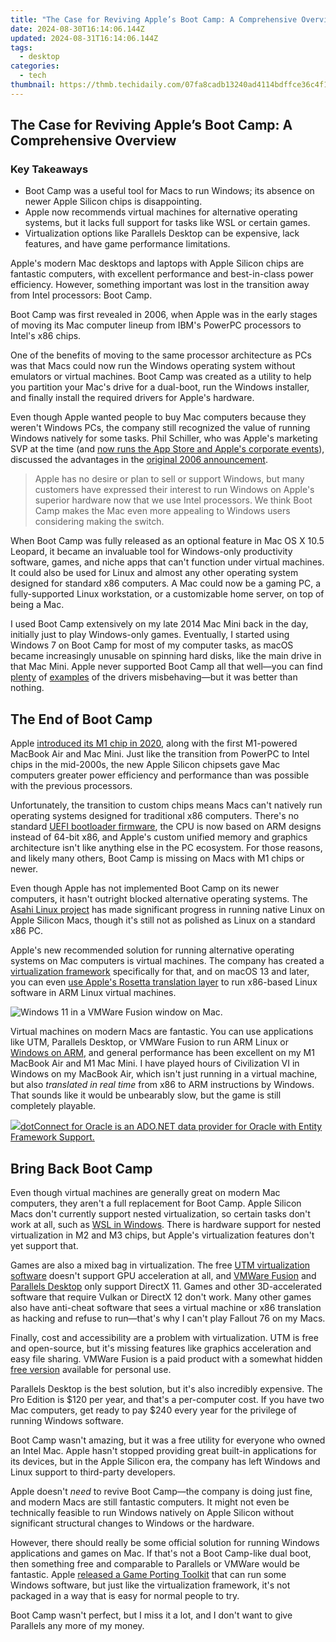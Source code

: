```yaml
---
title: "The Case for Reviving Apple’s Boot Camp: A Comprehensive Overview"
date: 2024-08-30T16:14:06.144Z
updated: 2024-08-31T16:14:06.144Z
tags:
  - desktop
categories:
  - tech
thumbnail: https://thmb.techidaily.com/07fa8cadb13240ad4114bdffce36c4f17cee86cd9ffa9ec58a8ecda669ea9207.jpg
---
```


## The Case for Reviving Apple’s Boot Camp: A Comprehensive Overview

### Key Takeaways

* Boot Camp was a useful tool for Macs to run Windows; its absence on newer Apple Silicon chips is disappointing.
* Apple now recommends virtual machines for alternative operating systems, but it lacks full support for tasks like WSL or certain games.
* Virtualization options like Parallels Desktop can be expensive, lack features, and have game performance limitations.

 Apple's modern Mac desktops and laptops with Apple Silicon chips are fantastic computers, with excellent performance and best-in-class power efficiency. However, something important was lost in the transition away from Intel processors: Boot Camp.

 Boot Camp was first revealed in 2006, when Apple was in the early stages of moving its Mac computer lineup from IBM's PowerPC processors to Intel's x86 chips.

 One of the benefits of moving to the same processor architecture as PCs was that Macs could now run the Windows operating system without emulators or virtual machines. Boot Camp was created as a utility to help you partition your Mac's drive for a dual-boot, run the Windows installer, and finally install the required drivers for Apple's hardware.

 Even though Apple wanted people to buy Mac computers because they weren't Windows PCs, the company still recognized the value of running Windows natively for some tasks. Phil Schiller, who was Apple's marketing SVP at the time (and [now runs the App Store and Apple's corporate events](https://www.apple.com/leadership/phil-schiller/)), discussed the advantages in the [original 2006 announcement](https://www.apple.com/newsroom/2006/04/05Apple-Introduces-Boot-Camp/).

> Apple has no desire or plan to sell or support Windows, but many customers have expressed their interest to run Windows on Apple's superior hardware now that we use Intel processors. We think Boot Camp makes the Mac even more appealing to Windows users considering making the switch.

 When Boot Camp was fully released as an optional feature in Mac OS X 10.5 Leopard, it became an invaluable tool for Windows-only productivity software, games, and niche apps that can't function under virtual machines. It could also be used for Linux and almost any other operating system designed for standard x86 computers. A Mac could now be a gaming PC, a fully-supported Linux workstation, or a customizable home server, on top of being a Mac.

 I used Boot Camp extensively on my late 2014 Mac Mini back in the day, initially just to play Windows-only games. Eventually, I started using Windows 7 on Boot Camp for most of my computer tasks, as macOS became increasingly unusable on spinning hard disks, like the main drive in that Mac Mini. Apple never supported Boot Camp all that well—you can find [plenty](https://discussions.apple.com/thread/253747681) of [examples](https://linustechtips.com/topic/1112936-solved-windows-10-boot-loop-running-on-mac-bootcamp-partition/) of the drivers misbehaving—but it was better than nothing.

##  The End of Boot Camp

 Apple [introduced its M1 chip in 2020](https://www.apple.com/newsroom/2020/11/apple-unleashes-m1/), along with the first M1-powered MacBook Air and Mac Mini. Just like the transition from PowerPC to Intel chips in the mid-2000s, the new Apple Silicon chipsets gave Mac computers greater power efficiency and performance than was possible with the previous processors.

 Unfortunately, the transition to custom chips means Macs can't natively run operating systems designed for traditional x86 computers. There's no standard [UEFI bootloader firmware](https://twitter-videos.techidaily.com/updated-expert-tips-for-twitter-video-interactions/), the CPU is now based on ARM designs instead of 64-bit x86, and Apple's custom unified memory and graphics architecture isn't like anything else in the PC ecosystem. For those reasons, and likely many others, Boot Camp is missing on Macs with M1 chips or newer.

 Even though Apple has not implemented Boot Camp on its newer computers, it hasn't outright blocked alternative operating systems. The [Asahi Linux project](https://asahilinux.org/) has made significant progress in running native Linux on Apple Silicon Macs, though it's still not as polished as Linux on a standard x86 PC.

 Apple's new recommended solution for running alternative operating systems on Mac computers is virtual machines. The company has created a [virtualization framework](https://developer.apple.com/documentation/virtualization) specifically for that, and on macOS 13 and later, you can even [use Apple's Rosetta translation layer](https://developer.apple.com/documentation/virtualization/running%5Fintel%5Fbinaries%5Fin%5Flinux%5Fvms%5Fwith%5Frosetta) to run x86-based Linux software in ARM Linux virtual machines.

![Windows 11 in a VMWare Fusion window on Mac.](https://static1.howtogeekimages.com/wordpress/wp-content/uploads/2024/03/screenshot-2024-03-29-at-3-51-47-pm.png) 

 Virtual machines on modern Macs are fantastic. You can use applications like UTM, Parallels Desktop, or VMWare Fusion to run ARM Linux or [Windows on ARM](https://fox-http.techidaily.com/essential-list-best-microphones-for-4k-ultra-hd/), and general performance has been excellent on my M1 MacBook Air and M1 Mac Mini. I have played hours of Civilization VI in Windows on my MacBook Air, which isn't just running in a virtual machine, but also _translated in real time_ from x86 to ARM instructions by Windows. That sounds like it would be unbearably slow, but the game is still completely playable.

<!-- affiliate ads begin -->
<a href="https://checkout.devart.com/order/checkout.php?PRODS=5023555&QTY=1&AFFILIATE=108875&CART=1"><img src="https://secure.avangate.com/images/merchant/45b430710ad04765a6afd58d9d9fafca/products/dotConnect_O.png" border="0">dotConnect for Oracle is an ADO.NET data provider for Oracle with Entity Framework Support.</a>
<!-- affiliate ads end -->
##  Bring Back Boot Camp

 Even though virtual machines are generally great on modern Mac computers, they aren't a full replacement for Boot Camp. Apple Silicon Macs don't currently support nested virtualization, so certain tasks don't work at all, such as [WSL in Windows](https://extra-guidance.techidaily.com/2024-approved-quick-tips-to-master-free-countdown-functions/). There is hardware support for nested virtualization in M2 and M3 chips, but Apple's virtualization features don't yet support that.

 Games are also a mixed bag in virtualization. The free [UTM virtualization software](https://mac.getutm.app/) doesn't support GPU acceleration at all, and [VMWare Fusion](https://www.vmware.com/products/fusion.html) and [Parallels Desktop](https://www.anrdoezrs.net/links/3607085/type/dlg/sid/UUhtgUeUpU2002523/https://www.parallels.com/products/desktop/) only support DirectX 11\. Games and other 3D-accelerated software that require Vulkan or DirectX 12 don't work. Many other games also have anti-cheat software that sees a virtual machine or x86 translation as hacking and refuse to run—that's why I can't play Fallout 76 on my Macs.

 Finally, cost and accessibility are a problem with virtualization. UTM is free and open-source, but it's missing features like graphics acceleration and easy file sharing. VMWare Fusion is a paid product with a somewhat hidden [free version](https://customerconnect.vmware.com/evalcenter?p=fusion-player-personal-13) available for personal use.

 Parallels Desktop is the best solution, but it's also incredibly expensive. The Pro Edition is $120 per year, and that's a per-computer cost. If you have two Mac computers, get ready to pay $240 every year for the privilege of running Windows software.

 Boot Camp wasn't amazing, but it was a free utility for everyone who owned an Intel Mac. Apple hasn't stopped providing great built-in applications for its devices, but in the Apple Silicon era, the company has left Windows and Linux support to third-party developers.

 Apple doesn't _need_ to revive Boot Camp—the company is doing just fine, and modern Macs are still fantastic computers. It might not even be technically feasible to run Windows natively on Apple Silicon without significant structural changes to Windows or the hardware.

 However, there should really be some official solution for running Windows applications and games on Mac. If that's not a Boot Camp-like dual boot, then something free and comparable to Parallels or VMWare would be fantastic. Apple [released a Game Porting Toolkit](https://www.theverge.com/2023/6/7/23752164/apple-mac-gaming-game-porting-toolkit-windows-games-macos) that can run some Windows software, but just like the virtualization framework, it's not packaged in a way that is easy for normal people to try.

 Boot Camp wasn't perfect, but I miss it a lot, and I don't want to give Parallels any more of my money.

<ins class="adsbygoogle"
     style="display:block"
     data-ad-format="autorelaxed"
     data-ad-client="ca-pub-7571918770474297"
     data-ad-slot="1223367746"></ins>



<ins class="adsbygoogle"
     style="display:block"
     data-ad-client="ca-pub-7571918770474297"
     data-ad-slot="8358498916"
     data-ad-format="auto"
     data-full-width-responsive="true"></ins>


